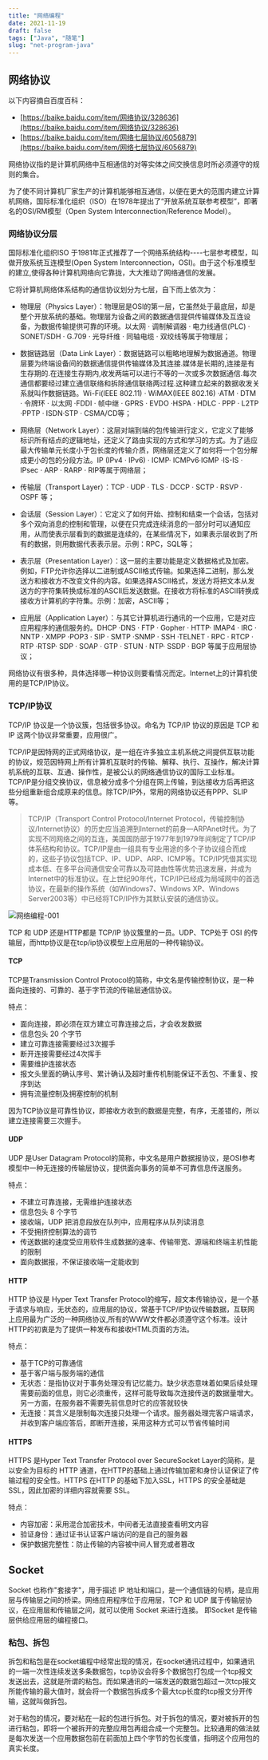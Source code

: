 ```yaml
---
title: "网络编程"
date: 2021-11-19
draft: false
tags: ["Java", "随笔"]
slug: "net-program-java"
---
```



## 网络协议
以下内容摘自百度百科：
- [https://baike.baidu.com/item/网络协议/328636](https://baike.baidu.com/item/网络协议/328636)
- [https://baike.baidu.com/item/网络七层协议/6056879](https://baike.baidu.com/item/网络七层协议/6056879)

网络协议指的是计算机网络中互相通信的对等实体之间交换信息时所必须遵守的规则的集合。

为了使不同计算机厂家生产的计算机能够相互通信，以便在更大的范围内建立计算机网络，国际标准化组织（ISO）在1978年提出了“开放系统互联参考模型”，即著名的OSI/RM模型（Open System Interconnection/Reference Model）。

### 网络协议分层
国际标准化组织ISO 于1981年正式推荐了一个网络系统结构----七层参考模型，叫做开放系统互连模型(Open System Interconnection，OSI)。由于这个标准模型的建立,使得各种计算机网络向它靠拢，大大推动了网络通信的发展。

它将计算机网络体系结构的通信协议划分为七层，自下而上依次为：
- 物理层（Physics Layer）：物理层是OSI的第一层，它虽然处于最底层，却是整个开放系统的基础。物理层为设备之间的数据通信提供传输媒体及互连设备，为数据传输提供可靠的环境。以太网 · 调制解调器 · 电力线通信(PLC) · SONET/SDH · G.709 · 光导纤维 · 同轴电缆 · 双绞线等属于物理层；

- 数据链路层（Data Link Layer）：数据链路可以粗略地理解为数据通道。物理层要为终端设备间的数据通信提供传输媒体及其连接.媒体是长期的,连接是有生存期的.在连接生存期内,收发两端可以进行不等的一次或多次数据通信.每次通信都要经过建立通信联络和拆除通信联络两过程.这种建立起来的数据收发关系就叫作数据链路。Wi-Fi(IEEE 802.11) · WiMAX(IEEE 802.16) ·ATM · DTM · 令牌环 · 以太网 ·FDDI · 帧中继 · GPRS · EVDO ·HSPA · HDLC · PPP · L2TP ·PPTP · ISDN·STP · CSMA/CD等；

- 网络层（Network Layer）：这层对端到端的包传输进行定义，它定义了能够标识所有结点的逻辑地址，还定义了路由实现的方式和学习的方式。为了适应最大传输单元长度小于包长度的传输介质，网络层还定义了如何将一个包分解成更小的包的分段方法。IP (IPv4 · IPv6) · ICMP· ICMPv6·IGMP ·IS-IS · IPsec · ARP · RARP · RIP等属于网络层；

- 传输层（Transport Layer）：TCP · UDP · TLS · DCCP · SCTP · RSVP · OSPF 等；

- 会话层（Session Layer）：它定义了如何开始、控制和结束一个会话，包括对多个双向消息的控制和管理，以便在只完成连续消息的一部分时可以通知应用，从而使表示层看到的数据是连续的，在某些情况下，如果表示层收到了所有的数据，则用数据代表表示层。示例：RPC，SQL等；

- 表示层（Presentation Layer）：这一层的主要功能是定义数据格式及加密。例如，FTP允许你选择以二进制或ASCII格式传输。如果选择二进制，那么发送方和接收方不改变文件的内容。如果选择ASCII格式，发送方将把文本从发送方的字符集转换成标准的ASCII后发送数据。在接收方将标准的ASCII转换成接收方计算机的字符集。示例：加密，ASCII等；

- 应用层（Application Layer）：与其它计算机进行通讯的一个应用，它是对应应用程序的通信服务的。DHCP ·DNS · FTP · Gopher · HTTP· IMAP4 · IRC · NNTP · XMPP ·POP3 · SIP · SMTP ·SNMP · SSH ·TELNET · RPC · RTCP · RTP ·RTSP· SDP · SOAP · GTP · STUN · NTP· SSDP · BGP 等属于应用层协议；

网络协议有很多种，具体选择哪一种协议则要看情况而定。Internet上的计算机使用的是TCP/IP协议。

### TCP/IP协议
TCP/IP 协议是一个协议簇，包括很多协议。命名为 TCP/IP 协议的原因是 TCP 和 IP 这两个协议非常重要，应用很广。

TCP/IP是因特网的正式网络协议，是一组在许多独立主机系统之间提供互联功能的协议，规范因特网上所有计算机互联时的传输、解释、执行、互操作，解决计算机系统的互联、互通、操作性，是被公认的网络通信协议的国际工业标准。TCP/IP是分组交换协议，信息被分成多个分组在网上传输，到达接收方后再把这些分组重新组合成原来的信息。除TCP/IP外，常用的网络协议还有PPP、SLIP等。

> TCP/IP（Transport Control Protocol/Internet Protocol，传输控制协议/Internet协议）的历史应当追溯到Internet的前身—ARPAnet时代。为了实现不同网络之间的互连，美国国防部于1977年到1979年间制定了TCP/IP体系结构和协议。TCP/IP是由一组具有专业用途的多个子协议组合而成的，这些子协议包括TCP、IP、UDP、ARP、ICMP等。TCP/IP凭借其实现成本低、在多平台间通信安全可靠以及可路由性等优势迅速发展，并成为Internet中的标准协议。在上世纪90年代，TCP/IP已经成为局域网中的首选协议，在最新的操作系统（如Windows7、Windows XP、Windows Server2003等）中已经将TCP/IP作为其默认安装的通信协议。

![网络编程-001](/iblog/posts/annex/images/essays/网络编程-001.jpg)

TCP 和 UDP 还是HTTP都是 TCP/IP 协议簇里的一员。UDP、TCP处于 OSI 的传输层，而http协议是在tcp/ip协议模型上应用层的一种传输协议。

#### TCP
TCP是Transmission Control Protocol的简称，中文名是传输控制协议，是一种面向连接的、可靠的、基于字节流的传输层通信协议。

特点：
- 面向连接，即必须在双方建立可靠连接之后，才会收发数据
- 信息包头 20 个字节
- 建立可靠连接需要经过3次握手
- 断开连接需要经过4次挥手
- 需要维护连接状态
- 报文头里面的确认序号、累计确认及超时重传机制能保证不丢包、不重复、按序到达
- 拥有流量控制及拥塞控制的机制

因为TCP协议是可靠性协议，即接收方收到的数据是完整，有序，无差错的，所以建立连接需要三次握手。

#### UDP
UDP 是User Datagram Protocol的简称，中文名是用户数据报协议，是OSI参考模型中一种无连接的传输层协议，提供面向事务的简单不可靠信息传送服务。

特点：
- 不建立可靠连接，无需维护连接状态
- 信息包头 8 个字节
- 接收端，UDP 把消息段放在队列中，应用程序从队列读消息
- 不受拥挤控制算法的调节
- 传送数据的速度受应用软件生成数据的速率、传输带宽、源端和终端主机性能的限制
- 面向数据报，不保证接收端一定能收到

#### HTTP
HTTP 协议是 Hyper Text Transfer Protocol的缩写，超文本传输协议，是一个基于请求与响应，无状态的，应用层的协议，常基于TCP/IP协议传输数据，互联网上应用最为广泛的一种网络协议,所有的WWW文件都必须遵守这个标准。设计HTTP的初衷是为了提供一种发布和接收HTML页面的方法。

特点：
- 基于TCP的可靠通信
- 基于客户端与服务端的通信
- 无状态：是指协议对于事务处理没有记忆能力。缺少状态意味着如果后续处理需要前面的信息，则它必须重传，这样可能导致每次连接传送的数据量增大。另一方面，在服务器不需要先前信息时它的应答就较快
- 无连接：其含义是限制每次连接只处理一个请求。服务器处理完客户端请求，并收到客户端应答后，即断开连接，采用这种方式可以节省传输时间

#### HTTPS
HTTPS 是Hyper Text Transfer Protocol over SecureSocket Layer的简称，是以安全为目标的 HTTP 通道，在HTTP的基础上通过传输加密和身份认证保证了传输过程的安全性。HTTPS 在HTTP 的基础下加入SSL，HTTPS 的安全基础是 SSL，因此加密的详细内容就需要 SSL。 

特点：
- 内容加密：采用混合加密技术，中间者无法直接查看明文内容
- 验证身份：通过证书认证客户端访问的是自己的服务器
- 保护数据完整性：防止传输的内容被中间人冒充或者篡改


## Socket
Socket 也称作"套接字"，用于描述 IP 地址和端口，是一个通信链的句柄，是应用层与传输层之间的桥梁。网络应用程序位于应用层，TCP 和 UDP 属于传输层协议，在应用层和传输层之间，就可以使用 Socket 来进行连接。
即Socket 是传输层供给应用层的编程接口。

### 粘包、拆包
拆包和粘包是在socket编程中经常出现的情况，在socket通讯过程中，如果通讯的一端一次性连续发送多条数据包，tcp协议会将多个数据包打包成一个tcp报文发送出去，这就是所谓的粘包。而如果通讯的一端发送的数据包超过一次tcp报文所能传输的最大值时，就会将一个数据包拆成多个最大tcp长度的tcp报文分开传输，这就叫做拆包。

对于粘包的情况，要对粘在一起的包进行拆包。对于拆包的情况，要对被拆开的包进行粘包，即将一个被拆开的完整应用包再组合成一个完整包。比较通用的做法就是每次发送一个应用数据包前在前面加上四个字节的包长度值，指明这个应用包的真实长度。
